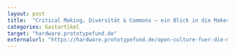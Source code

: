 ```yaml
---
layout: post
title:  "Critical Making, Diversität & Commons – ein Blick in die Makerszene"
categories: Gastartikel
target: "hardware.prototypefund.de"
externalurl: "https://hardware.prototypefund.de/open-culture-fuer-die-makerszene-essenziell/"
---
```


